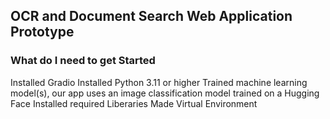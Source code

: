 ## OCR and Document Search Web Application Prototype

### What do I need to get Started
Installed Gradio
Installed Python 3.11 or higher
Trained machine learning model(s), our app uses an image
 classification model trained on a Hugging Face
Installed required Liberaries
Made Virtual Environment